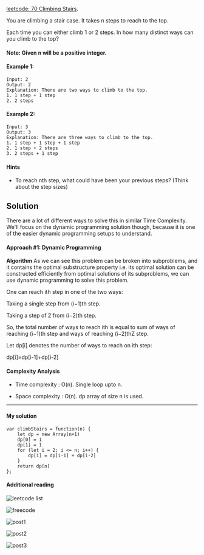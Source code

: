 [leetcode: 70 Climbing Stairs](https://leetcode.com/problems/climbing-stairs/).

You are climbing a stair case. It takes n steps to reach to the top.

Each time you can either climb 1 or 2 steps. In how many distinct ways can you climb to the top?

#### Note: Given n will be a positive integer.

#### Example 1:
```
Input: 2
Output: 2
Explanation: There are two ways to climb to the top.
1. 1 step + 1 step
2. 2 steps
```
#### Example 2:
```
Input: 3
Output: 3
Explanation: There are three ways to climb to the top.
1. 1 step + 1 step + 1 step
2. 1 step + 2 steps
3. 2 steps + 1 step
```
#### Hints
* To reach nth step, what could have been your previous steps? (Think about the step sizes)

## Solution
There are a lot of different ways to solve this in similar Time Complexity.  We'll focus on the dynamic programming solution though, because it is one of the easier dynamic programming setups to understand.

#### Approach #1: Dynamic Programming

<strong>Algorithm</strong>
As we can see this problem can be broken into subproblems, and it contains the optimal substructure property i.e. its optimal solution can be constructed efficiently from optimal solutions of its subproblems, we can use dynamic programming to solve this problem.

One can reach ith step in one of the two ways:

Taking a single step from (i−1)th step.

Taking a step of 2 from (i−2)th step.

So, the total number of ways to reach ith is equal to sum of ways of reaching (i−1)th step and ways of reaching (i−2)thZ step.

Let dp[i] denotes the number of ways to reach on ith step:

dp[i]=dp[i-1]+dp[i-2]



#### Complexity Analysis

* Time complexity : O(n). Single loop upto n.

* Space complexity : O(n). dp array of size n is used.


**************

#### My solution
```
var climbStairs = function(n) {
    let dp = new Array(n+1)
    dp[0] = 1
    dp[1] = 1
    for (let i = 2; i <= n; i++) {
        dp[i] = dp[i-1] + dp[i-2]
    }
    return dp[n]
};
```

 #### Additional reading
 ![leetcode list](https://leetcode.com/tag/dynamic-programming/)

 ![freecode](https://www.freecodecamp.org/news/follow-these-steps-to-solve-any-dynamic-programming-interview-problem-cc98e508cd0e/)

 ![post1](https://leetcode.com/problems/house-robber/discuss/156523/From-good-to-great.-How-to-approach-most-of-DP-problems.)

 ![post2](https://leetcode.com/discuss/general-discussion/458695/dynamic-programming-patterns)

 ![post3](https://leetcode.com/discuss/general-discussion/475924/my-experience-and-notes-for-learning-dp)
